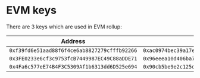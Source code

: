 <!-- markdownlint-disable -->

# EVM keys

There are 3 keys which are used in EVM rollup:

| Address                                      | Private Key                                                          |
|----------------------------------------------|----------------------------------------------------------------------|
| `0xf39fd6e51aad88f6f4ce6ab8827279cfffb92266` | `0xac0974bec39a17e36ba4a6b4d238ff944bacb478cbed5efcae784d7bf4f2ff80` |
| `0x3FE0233e6cf3c9753fcB7449987EC49C88aDDE71` | `0x96eeea10d406ba7d4e74f7bb9e71b6378165162e4e42fd31c937f7728bbaa7b2` |
| `0x4Fa6c577eE74B4F3C5309Af1b6313dd6D525e694` | `0x90cb5be9e2c125d84af44f19a4e6e36af359bd47b41577aedbe8aa24313bbd40` |
